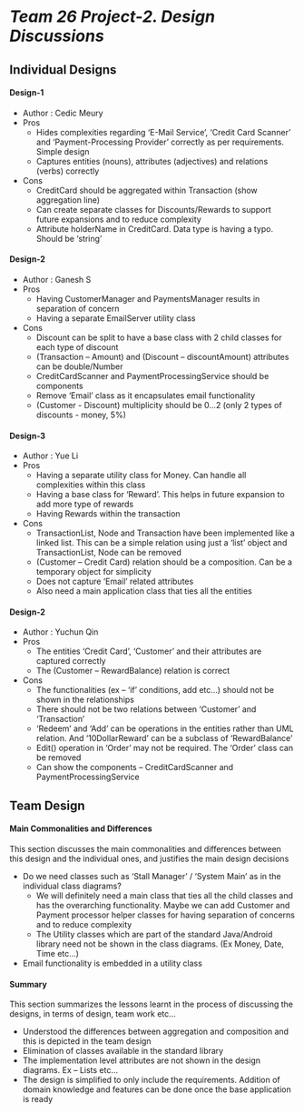 # ***Team 26 Project-2. Design Discussions***


## Individual Designs

#### Design-1
- Author : Cedic Meury
- Pros
	-	Hides complexities regarding ‘E-Mail Service’, ‘Credit Card Scanner’ and ‘Payment-Processing Provider’ correctly as per requirements. Simple design
	-	Captures entities (nouns), attributes (adjectives) and relations (verbs) correctly
- Cons
	-	CreditCard should be aggregated within Transaction (show aggregation line)
	-	Can create separate classes for Discounts/Rewards to support future expansions and to reduce complexity	
	-	Attribute holderName in CreditCard. Data type is having a typo. Should be ‘string’
 

#### Design-2
- Author : Ganesh S
- Pros
	-	Having CustomerManager and PaymentsManager results in separation of concern
	-	Having a separate EmailServer utility class
- Cons
	-	Discount can be split to have a base class with 2 child classes for each type of discount
	-	(Transaction – Amount) and (Discount – discountAmount) attributes can be double/Number
	-	CreditCardScanner and PaymentProcessingService should be components
	-	Remove ‘Email’ class as it encapsulates email functionality
	-	(Customer - Discount) multiplicity should be 0...2 (only 2 types of discounts - money, 5%)


#### Design-3
- Author : Yue Li
- Pros
	-	Having a separate utility class for Money. Can handle all complexities within this class
	-	Having a base class for ‘Reward’. This helps in future expansion to add more type of rewards
	-	Having Rewards within the transaction
- Cons
	-	TransactionList, Node and Transaction have been implemented like a linked list. This can be a simple relation using just 	a ‘list’ object and TransactionList, Node can be removed
	-	(Customer – Credit Card) relation should be a composition. Can be a temporary object for simplicity
	-	Does not capture ‘Email’ related attributes
	-	Also need a main application class that ties all the entities


#### Design-2
- Author : Yuchun Qin
- Pros
	-	The entities ‘Credit Card’, ‘Customer’ and their attributes are captured correctly
	-	The (Customer – RewardBalance) relation is correct
- Cons
	-	The functionalities (ex – ‘if’ conditions, add etc…) should not be shown in the relationships
	-	There should not be two relations between ‘Customer’ and ‘Transaction’
	-	‘Redeem’ and ‘Add’ can be operations in the entities rather than UML relation. And ‘10DollarReward’ can be a subclass of 	‘RewardBalance’
	-	Edit() operation in ‘Order’ may not be required. The ‘Order’ class can be removed
	-	Can show the components – CreditCardScanner and PaymentProcessingService


## Team Design

#### Main Commonalities and Differences

This section discusses the main commonalities and differences between this design and the individual ones, and justifies the main design decisions

- Do we need classes such as ‘Stall Manager’ / ‘System Main’ as in the individual class diagrams?
	-	We will definitely need a main class that ties all the child classes and has the overarching functionality. Maybe we can add Customer and Payment processor helper classes for having separation of concerns and to reduce complexity
	-	The Utility classes which are part of the standard Java/Android library need not be shown in the class diagrams. (Ex Money, Date, Time etc…)
- Email functionality is embedded in a utility class

#### Summary

This section summarizes the lessons learnt in the process of discussing the designs, in terms of design, team work etc…

- Understood the differences between aggregation and composition and this is depicted in the team design
- Elimination of classes available in the standard library
- The implementation level attributes are not shown in the design diagrams. Ex – Lists etc…
- The design is simplified to only include the requirements. Addition of domain knowledge and features can be done once the base application is ready
